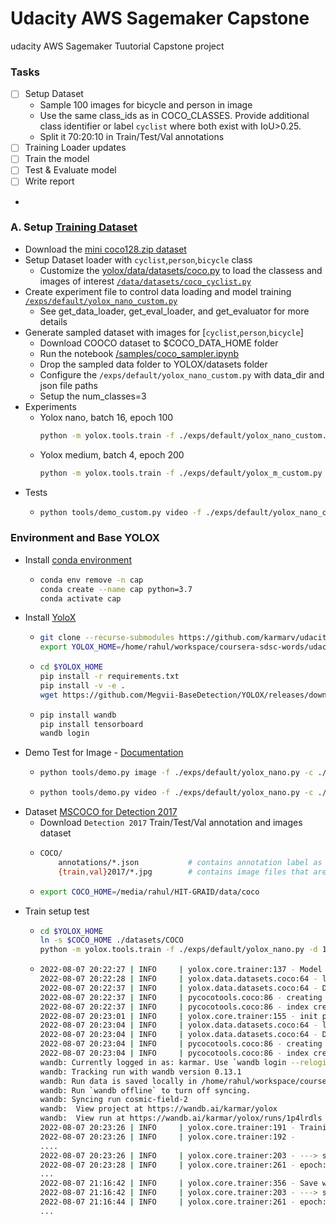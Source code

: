 # Udacity AWS Sagemaker Capstone
udacity AWS Sagemaker Tuutorial Capstone project



###  Tasks

- [ ] Setup Dataset
    - Sample 100 images for bicycle and person in image
    - Use the same class_ids as in COCO_CLASSES. Provide additional class identifier or label `cyclist` where both exist with IoU>0.25. 
    - Split it 70:20:10 in Train/Test/Val annotations
- [ ] Training Loader updates
- [ ] Train the model 
- [ ] Test & Evaluate model
- [ ] Write report
- 

### A. Setup [Training Dataset](https://yolox.readthedocs.io/en/latest/train_custom_data.html)
- Download the [mini coco128.zip dataset](https://github.com/karmarv/udacity-aws-sagemaker-capstone/tree/main/samples/coco128.zip)
- Setup Dataset loader with `cyclist`,`person`,`bicycle` class
    - Customize the [yolox/data/datasets/coco.py](https://github.com/Megvii-BaseDetection/YOLOX/blob/main/yolox/data/datasets/coco.py) to load the classess and images of interest [`/data/datasets/coco_cyclist.py`](https://github.com/karmarv/YOLOX/blob/main/yolox/data/datasets/coco_custom.py)
- Create experiment file to control data loading and model training [`/exps/default/yolox_nano_custom.py`](https://github.com/karmarv/YOLOX/blob/main/exps/default/yolox_nano_custom.py)
    - See get_data_loader, get_eval_loader, and get_evaluator for more details
- Generate sampled dataset with images for [`cyclist`,`person`,`bicycle`]
    - Download COOCO dataset to $COCO_DATA_HOME folder
    - Run the notebook [/samples/coco_sampler.ipynb](https://github.com/karmarv/udacity-aws-sagemaker-capstone/blob/main/samples/coco_sampler.ipynb)
    - Drop the sampled data folder to YOLOX/datasets folder
    - Configure the `/exps/default/yolox_nano_custom.py` with data_dir and json file paths
    - Setup the num_classes=3
- Experiments
    - Yolox nano, batch 16, epoch 100   
        ```bash
        python -m yolox.tools.train -f ./exps/default/yolox_nano_custom.py --devices 1 --batch-size 16 --fp16  --logger wandb wandb-project yolox
        ```
    - Yolox medium, batch 4, epoch 200
        ```bash 
        python -m yolox.tools.train -f ./exps/default/yolox_m_custom.py --devices 1 --batch-size 4 --fp16  --logger wandb wandb-project yolox
        ```
- Tests
    -   ```bash
        python tools/demo_custom.py video -f ./exps/default/yolox_nano_custom.py -c ./YOLOX_outputs/yolox_nano_custom/best_ckpt.pth --path ../samples/data/test/bike-road.mp4 --conf 0.25 --nms 0.45 --tsize 640 --save_result --device gpu
        ```

### Environment and Base YOLOX

- Install [conda environment](https://docs.conda.io/projects/conda/en/latest/glossary.html#silent-mode-glossary)
    -   ```bash
        conda env remove -n cap
        conda create --name cap python=3.7
        conda activate cap 
        ```
- Install [YoloX](https://github.com/Megvii-BaseDetection/YOLOX/)
    -   ```bash
        git clone --recurse-submodules https://github.com/karmarv/udacity-aws-sagemaker-capstone
        export YOLOX_HOME=/home/rahul/workspace/coursera-sdsc-words/udacity-aws-sagemaker-capstone/YOLOX
        ```
    -   ```bash
        cd $YOLOX_HOME 
        pip install -r requirements.txt
        pip install -v -e . 
        wget https://github.com/Megvii-BaseDetection/YOLOX/releases/download/0.1.1rc0/yolox_nano.pth
        ```
    -   ```bash 
        pip install wandb
        pip install tensorboard
        wandb login
        ```
- Demo Test for Image - [Documentation](https://yolox.readthedocs.io/en/latest/quick_run.html)
    -   ```bash
        python tools/demo.py image -f ./exps/default/yolox_nano.py -c ./yolox_nano.pth --path ../samples/biker1.jpg --conf 0.25 --nms 0.45 --tsize 640 --save_result --device gpu
        ```
    -   ```bash
        python tools/demo.py video -f ./exps/default/yolox_nano.py -c ./yolox_nano.pth --path ../samples/cyclists.mp4 --conf 0.25 --nms 0.45 --tsize 640 --save_result --device gpu
        ```
- Dataset [MSCOCO for Detection 2017](https://cocodataset.org/#download)
    - Download `Detection 2017` Train/Test/Val annotation and images dataset
    -   ```bash
        COCO/
            annotations/*.json           # contains annotation label as instances_{train,val}2017.json
            {train,val}2017/*.jpg        # contains image files that are mentioned in the corresponding json
        ```
    -   ```bash
        export COCO_HOME=/media/rahul/HIT-GRAID/data/coco
        ```
- Train setup test
    -   ```bash
        cd $YOLOX_HOME
        ln -s $COCO_HOME ./datasets/COCO
        python -m yolox.tools.train -f ./exps/default/yolox_nano.py -d 1 -b 8 --fp16  --logger wandb wandb-project yolox
        ```
    -   ```bash 
        2022-08-07 20:22:27 | INFO     | yolox.core.trainer:137 - Model Summary: Params: 0.91M, Gflops: 1.11
        2022-08-07 20:22:28 | INFO     | yolox.data.datasets.coco:64 - loading annotations into memory...
        2022-08-07 20:22:37 | INFO     | yolox.data.datasets.coco:64 - Done (t=8.70s)
        2022-08-07 20:22:37 | INFO     | pycocotools.coco:86 - creating index...
        2022-08-07 20:22:37 | INFO     | pycocotools.coco:86 - index created!
        2022-08-07 20:23:01 | INFO     | yolox.core.trainer:155 - init prefetcher, this might take one minute or less...
        2022-08-07 20:23:04 | INFO     | yolox.data.datasets.coco:64 - loading annotations into memory...
        2022-08-07 20:23:04 | INFO     | yolox.data.datasets.coco:64 - Done (t=0.36s)
        2022-08-07 20:23:04 | INFO     | pycocotools.coco:86 - creating index...
        2022-08-07 20:23:04 | INFO     | pycocotools.coco:86 - index created!
        wandb: Currently logged in as: karmar. Use `wandb login --relogin` to force relogin
        wandb: Tracking run with wandb version 0.13.1
        wandb: Run data is saved locally in /home/rahul/workspace/coursera-sdsc-words/udacity-aws-sagemaker-capstone/YOLOX/wandb/run-20220807_202306-1p4lrdls
        wandb: Run `wandb offline` to turn off syncing.
        wandb: Syncing run cosmic-field-2
        wandb:  View project at https://wandb.ai/karmar/yolox
        wandb:  View run at https://wandb.ai/karmar/yolox/runs/1p4lrdls
        2022-08-07 20:23:26 | INFO     | yolox.core.trainer:191 - Training start...
        2022-08-07 20:23:26 | INFO     | yolox.core.trainer:192 - 
        ....
        2022-08-07 20:23:26 | INFO     | yolox.core.trainer:203 - ---> start train epoch1
        2022-08-07 20:23:28 | INFO     | yolox.core.trainer:261 - epoch: 1/300, iter: 10/14786, mem: 584Mb, iter_time: 0.224s, data_time: 0.002s, total_loss: 14.6, iou_loss: 4.6, l1_loss: 0.0, conf_loss: 7.8, cls_loss: 2.1, lr: 2.287e-11, size: 416, ETA: 11 days, 11:38:15
        ...
        2022-08-07 21:16:42 | INFO     | yolox.core.trainer:356 - Save weights to ./YOLOX_outputs/yolox_nano
        2022-08-07 21:16:42 | INFO     | yolox.core.trainer:203 - ---> start train epoch2
        2022-08-07 21:16:44 | INFO     | yolox.core.trainer:261 - epoch: 2/300, iter: 10/14786, mem: 1708Mb, iter_time: 0.222s, data_time: 0.108s, total_loss: 11.5, iou_loss: 3.8, l1_loss: 0.0, conf_loss: 5.2, cls_loss: 2.4, lr: 5.007e-05, size: 512, ETA: 11 days, 0:55:22
        ...
        ```
